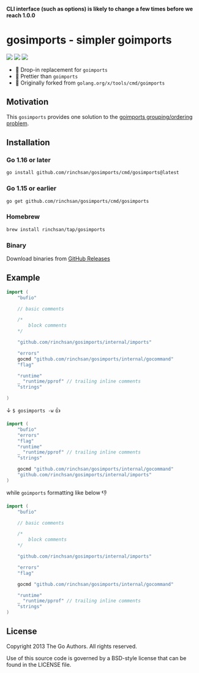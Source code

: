**CLI interface (such as options) is likely to change a few times before we reach 1.0.0**

# gosimports - simpler goimports

![](https://github.com/rinchsan/gosimports/workflows/CI/badge.svg)
![](https://img.shields.io/github/release/rinchsan/gosimports.svg?colorB=7E7E7E)
[![](https://pkg.go.dev/badge/github.com/rinchsan/gosimports.svg)](https://pkg.go.dev/github.com/rinchsan/gosimports/cmd/gosimports)

- :rocket: Drop-in replacement for `goimports`
- :100: Prettier than `goimports`
- :hammer: Originally forked from `golang.org/x/tools/cmd/goimports`

## Motivation

This `gosimports` provides one solution to the [goimports grouping/ordering problem](https://github.com/golang/go/issues/20818).

## Installation

### Go 1.16 or later

```bash
go install github.com/rinchsan/gosimports/cmd/gosimports@latest
```

### Go 1.15 or earlier

```bash
go get github.com/rinchsan/gosimports/cmd/gosimports
```

### Homebrew

```bash
brew install rinchsan/tap/gosimports
```

### Binary

Download binaries from [GitHub Releases](https://github.com/rinchsan/gosimports/releases)

## Example

```go
import (
	"bufio"

	// basic comments

	/*
		block comments
	*/

	"github.com/rinchsan/gosimports/internal/imports"

	"errors"
	gocmd "github.com/rinchsan/gosimports/internal/gocommand"
	"flag"

	"runtime"
	_ "runtime/pprof" // trailing inline comments
	"strings"

)
```

↓ `$ gosimports -w` :+1:

```go
import (
	"bufio"
	"errors"
	"flag"
	"runtime"
	_ "runtime/pprof" // trailing inline comments
	"strings"

	gocmd "github.com/rinchsan/gosimports/internal/gocommand"
	"github.com/rinchsan/gosimports/internal/imports"
)
```

while `goimports` formatting like below :-1:

```go
import (
	"bufio"

	// basic comments

	/*
		block comments
	*/

	"github.com/rinchsan/gosimports/internal/imports"

	"errors"
	"flag"

	gocmd "github.com/rinchsan/gosimports/internal/gocommand"

	"runtime"
	_ "runtime/pprof" // trailing inline comments
	"strings"
)
```

## License

Copyright 2013 The Go Authors. All rights reserved.

Use of this source code is governed by a BSD-style license that can be found in the LICENSE file.
